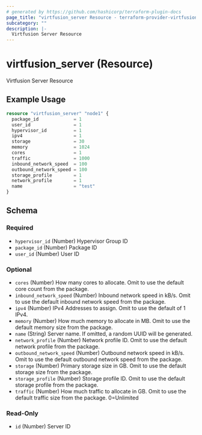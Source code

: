 ```yaml
---
# generated by https://github.com/hashicorp/terraform-plugin-docs
page_title: "virtfusion_server Resource - terraform-provider-virtfusion"
subcategory: ""
description: |-
  Virtfusion Server Resource
---
```


# virtfusion_server (Resource)

Virtfusion Server Resource

## Example Usage

```terraform
resource "virtfusion_server" "node1" {
  package_id             = 1
  user_id                = 1
  hypervisor_id          = 1
  ipv4                   = 1
  storage                = 30
  memory                 = 1024
  cores                  = 1
  traffic                = 1000
  inbound_network_speed  = 100
  outbound_network_speed = 100
  storage_profile        = 1
  network_profile        = 1
  name                   = "test"
}
```

<!-- schema generated by tfplugindocs -->
## Schema

### Required

- `hypervisor_id` (Number) Hypervisor Group ID
- `package_id` (Number) Package ID
- `user_id` (Number) User ID

### Optional

- `cores` (Number) How many cores to allocate. Omit to use the default core count from the package.
- `inbound_network_speed` (Number) Inbound network speed in kB/s. Omit to use the default inbound network speed from the package.
- `ipv4` (Number) IPv4 Addresses to assign. Omit to use the default of 1 IPv4.
- `memory` (Number) How much memory to allocate in MB. Omit to use the default memory size from the package.
- `name` (String) Server name. If omitted, a random UUID will be generated.
- `network_profile` (Number) Network profile ID. Omit to use the default network profile from the package.
- `outbound_network_speed` (Number) Outbound network speed in kB/s. Omit to use the default outbound network speed from the package.
- `storage` (Number) Primary storage size in GB. Omit to use the default storage size from the package.
- `storage_profile` (Number) Storage profile ID. Omit to use the default storage profile from the package.
- `traffic` (Number) How much traffic to allocate in GB. Omit to use the default traffic size from the package. 0=Unlimited

### Read-Only

- `id` (Number) Server ID
